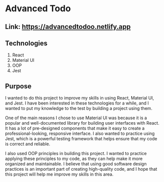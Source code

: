 # Advanced Todo
## Link: https://advancedtodoo.netlify.app
## Technologies

1. React
2. Material UI
3. OOP
4. Jest

## Purpose

I wanted to do this project to improve my skills in using React, Material UI, and Jest. I have been interested in these
technologies for a while, and I wanted to put my knowledge to the test by building a project using them.

One of the main reasons I chose to use Material UI was because it is a popular and well-documented library for building
user interfaces with React. It has a lot of pre-designed components that make it easy to create a professional-looking,
responsive interface. I also wanted to practice using Jest, which is a powerful testing framework that helps ensure that
my code is correct and reliable.

I also used OOP principles in building this project. I wanted to practice applying these principles to my code, as they
can help make it more organized and maintainable. I believe that using good software design practices is an important
part of creating high-quality code, and I hope that this project will help me improve my skills in this area.